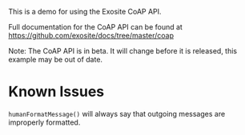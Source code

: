 This is a demo for using the Exosite CoAP API.

Full documentation for the CoAP API can be found at 
https://github.com/exosite/docs/tree/master/coap

Note: The CoAP API is in beta. It will change before it is released, this
example may be out of date.

# Known Issues
`humanFormatMessage()` will always say that outgoing messages are improperly
formatted.
